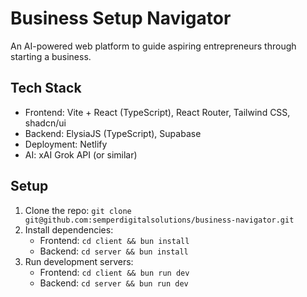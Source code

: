# Business Setup Navigator

An AI-powered web platform to guide aspiring entrepreneurs through starting a business.

## Tech Stack
- Frontend: Vite + React (TypeScript), React Router, Tailwind CSS, shadcn/ui
- Backend: ElysiaJS (TypeScript), Supabase
- Deployment: Netlify
- AI: xAI Grok API (or similar)

## Setup
1. Clone the repo: `git clone git@github.com:semperdigitalsolutions/business-navigator.git`
2. Install dependencies:
   - Frontend: `cd client && bun install`
   - Backend: `cd server && bun install`
3. Run development servers:
   - Frontend: `cd client && bun run dev`
   - Backend: `cd server && bun run dev`